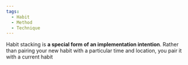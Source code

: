 ```yaml
---
tags:
  - Habit
  - Method
  - Technique
---
```

Habit stacking is **a special form of an implementation intention**. Rather than pairing your new habit with a particular time and location, you pair it with a current habit